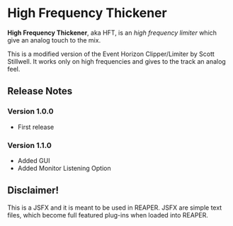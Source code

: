 # High Frequency Thickener

**High Frequency Thickener**, aka HFT, is an *high frequency limiter* which give an analog touch to the mix.

This is a modified version of the Event Horizon Clipper/Limiter by Scott Stillwell.
It works only on high frequencies and gives to the track an analog feel.

## Release Notes
### Version 1.0.0
* First release

### Version 1.1.0
* Added GUI
* Added Monitor Listening Option

## Disclaimer!
This is a JSFX and it is meant to be used in REAPER. JSFX are simple text files, which become full featured plug-ins when loaded into REAPER.

